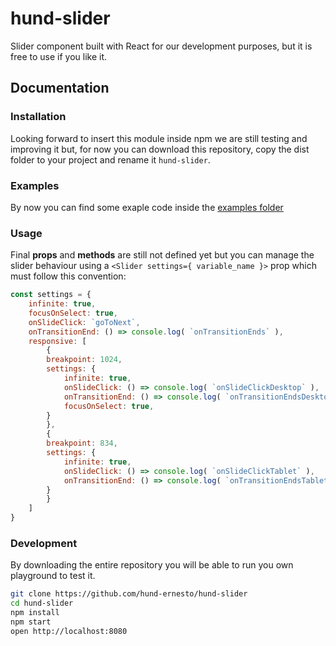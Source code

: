 # hund-slider
 
Slider component built with React for our development purposes, but it is free to use if you like it.

## Documentation

### Installation

Looking forward to insert this module inside npm we are still testing and improving it but, for now you can download this repository, copy the dist folder to your project and rename it `hund-slider`.

### Examples

By now you can find some exaple code inside the [examples folder](examples)

### Usage

Final **props** and **methods** are still not defined yet but you can manage the slider behaviour using a `<Slider settings={ variable_name }>` prop which must follow this convention:

```javascript
const settings = {
    infinite: true,
    focusOnSelect: true,
    onSlideClick: `goToNext`,
    onTransitionEnd: () => console.log( `onTransitionEnds` ),
    responsive: [
        {
        breakpoint: 1024,
        settings: {
            infinite: true,
            onSlideClick: () => console.log( `onSlideClickDesktop` ),
            onTransitionEnd: () => console.log( `onTransitionEndsDesktop` ),
            focusOnSelect: true,
        }
        },
        {
        breakpoint: 834,
        settings: {
            infinite: true,
            onSlideClick: () => console.log( `onSlideClickTablet` ),
            onTransitionEnd: () => console.log( `onTransitionEndsTablet` ),
        }
        }
    ]
}
```

### Development

By downloading the entire repository you will be able to run you own playground to test it.

```bash
git clone https://github.com/hund-ernesto/hund-slider
cd hund-slider
npm install
npm start
open http://localhost:8080
```